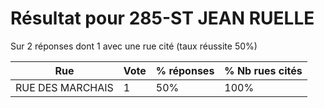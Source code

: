 # Résultat pour 285-ST JEAN RUELLE

Sur 2 réponses dont 1 avec une rue cité (taux réussite 50%)

| Rue | Vote | % réponses | % Nb rues cités|
|-----|------|------------|----------------|
| RUE DES MARCHAIS | 1 | 50% | 100%|
